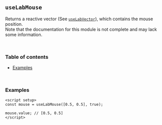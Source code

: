 ## `useLabMouse` <!-- omit in toc -->

Returns a reactive vector (See [`useLabVector`](https://github.com/kinematic-lab/kinematic-lab/tree/main/packages/nuxt/docs/core/use-lab-vector.md)), which contains the mouse position.<br />
Note that the documentation for this module is not complete and may lack some information.

<br />

### Table of contents <!-- omit in toc -->

-   [Examples](#examples)

<br />

### Examples

```vue
<script setup>
const mouse = useLabMouse([0.5, 0.5], true);

mouse.value; // [0.5, 0.5]
</script>
```
